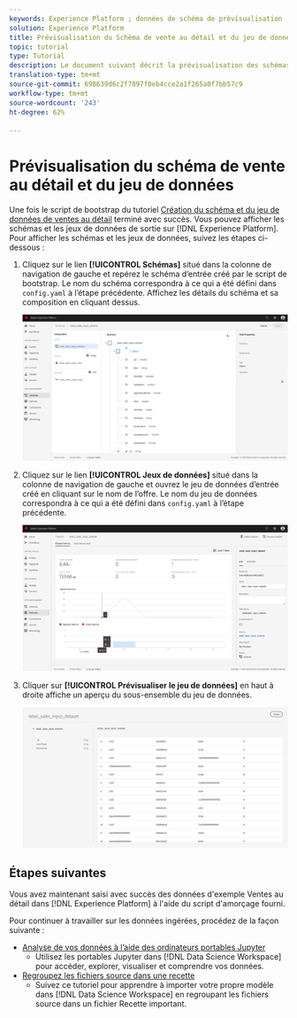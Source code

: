 ```yaml
---
keywords: Experience Platform ; données de schéma de prévisualisation ; Espace de travail des sciences de données ; sujets populaires
solution: Experience Platform
title: Prévisualisation du Schéma de vente au détail et du jeu de données
topic: tutorial
type: Tutorial
description: Le document suivant décrit la prévisualisation des schémas et des jeux de données sur Adobe Experience Platform.
translation-type: tm+mt
source-git-commit: 698639d6c2f7897f0eb4cce2a1f265a0f7bb57c9
workflow-type: tm+mt
source-wordcount: '243'
ht-degree: 62%

---
```



# Prévisualisation du schéma de vente au détail et du jeu de données

Une fois le script de bootstrap du tutoriel [Création du schéma et du jeu de données de ventes au détail](./create-retails-sales-dataset.md) terminé avec succès. Vous pouvez afficher les schémas et les jeux de données de sortie sur [!DNL Experience Platform]. Pour afficher les schémas et les jeux de données, suivez les étapes ci-dessous :

1. Cliquez sur le lien **[!UICONTROL Schémas]** situé dans la colonne de navigation de gauche et repérez le schéma d’entrée créé par le script de bootstrap. Le nom du schéma correspondra à ce qui a été défini dans `config.yaml` à l’étape précédente. Affichez les détails du schéma et sa composition en cliquant dessus.

   ![](../images/models-recipes/access-data/schema_overview.png)

2. Cliquez sur le lien **[!UICONTROL Jeux de données]** situé dans la colonne de navigation de gauche et ouvrez le jeu de données d’entrée créé en cliquant sur le nom de l’offre. Le nom du jeu de données correspondra à ce qui a été défini dans `config.yaml` à l’étape précédente.

   ![](../images/models-recipes/access-data/dataset_overview.png)

3. Cliquer sur **[!UICONTROL Prévisualiser le jeu de données]** en haut à droite affiche un aperçu du sous-ensemble du jeu de données.

   ![](../images/models-recipes/access-data/preview_dataset.png)

## Étapes suivantes

Vous avez maintenant saisi avec succès des données d&#39;exemple Ventes au détail dans [!DNL Experience Platform] à l&#39;aide du script d&#39;amorçage fourni.

Pour continuer à travailler sur les données ingérées, procédez de la façon suivante :
- [Analyse de vos données à l’aide des ordinateurs portables Jupyter](../jupyterlab/analyze-your-data.md)
   - Utilisez les portables Jupyter dans [!DNL Data Science Workspace] pour accéder, explorer, visualiser et comprendre vos données.
- [Regroupez les fichiers source dans une recette](./package-source-files-recipe.md)
   - Suivez ce tutoriel pour apprendre à importer votre propre modèle dans [!DNL Data Science Workspace] en regroupant les fichiers source dans un fichier Recette important.
